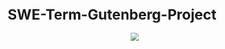 # SWE-Term-Gutenberg-Project

<div align="center">
 <img src="https://media.giphy.com/media/26tn33aiTi1jkl6H6/giphy.gif" />
  </div>
